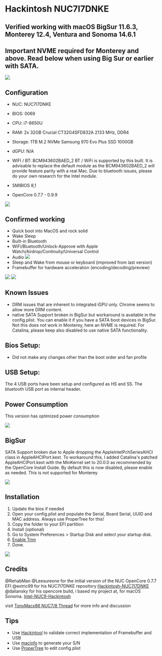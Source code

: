 # Hackintosh NUC7I7DNKE

## Verified working with macOS BigSur 11.6.3, Monterey 12.4, Ventura and Sonoma 14.6.1
## Important NVME required for Monterey and above. Read below when using Big Sur or earlier with SATA.


![](https://github.com/extric99/Hackintosh-NUC7I7DNKE/blob/master/screenshot/Screenshot_BigSur.png)

## Configuration
- NUC: NUC7I7DNKE
- BIOS: 0069
- CPU: i7-8650U
- RAM: 2x 32GB Crucial CT32G4SFD832A 2133 MHz, DDR4
- Storage: 1TB M.2 NVMe Samsung 970 Evo Plus SSD 1000GB  
- dGPU: N/A
- WIFI / BT: BCM943602BAED_2  BT / WiFi is supported by this built. It is advisable to replace the default module as the BCM943602BAED_2 will provide feature parity with a real Mac. Due to bluetooth issues, please do your own research for the Intel module.

- SMIBIOS 8,1
- OpenCore 0.7.7 - 0.9.9

![](https://github.com/extric99/Hackintosh-NUC7I7DNKE/blob/master/screenshot/Screenshot_OC.png)

## Confirmed working
- Quick boot into MacOS and rock solid
- Wake Sleep
- Built-in Bluetooth 
- WiFi/Bluetooth/Unlock-Approve with Apple Watch/Airdrop/Continuity/Universal Control
- Audio
![](https://github.com/extric99/Hackintosh-NUC7I7DNKE/blob/master/screenshot/Screenshot_Audio.png)
- Sleep and Wake from mouse or keyboard (improved from last version)
- Framebuffer for hardware acceleration (encoding/decoding/preview)

![](https://github.com/extric99/Hackintosh-NUC7I7DNKE/blob/master/screenshot/Screenshot_Hackintool.png)
![](https://github.com/extric99/Hackintosh-NUC7I7DNKE/blob/master/screenshot/Screenshot%20Framebuffer.png)


## Known Issues

- DRM issues that are inherent to integrated iGPU only. Chrome seems to allow more DRM content.
- native SATA Support broken in BigSur but workaround is available in the config.plist. You can enable it if you have a SATA boot devices in BigSur. Not this does not work in Monterey, here an NVME is required. For Catalina, please keep also disabled to use native SATA functionality.

## Bios Setup:

- Did not make any changes other than the boot order and fan profile

## USB Setup:

The 4 USB ports have been setup and configured as HS and SS. The bluetooth USB port as internal header.

## Power Consumption

This version has optimized power consumption


![](https://github.com/extric99/Hackintosh-NUC7I7DNKE/blob/master/screenshot/Powergadget.png)

## BigSur

SATA Support broken due to Apple dropping the AppleIntelPchSeriesAHCI class in AppleAHCIPort.kext. To workaround this, I added Catalina's patched AppleAHCIPort.kext with the MinKernel set to 20.0.0 as recommended by the OpenCore Install Guide. By default this is now disabled, please enable as needed. This is not supported for Monterey 

![](https://github.com/extric99/Hackintosh-NUC7I7DNKE/blob/master/screenshot/Screenshot_USB.png)

## Installation
1. Update the bios if needed
2. Open your config.plist and populate the Serial, Board Serial, UUID and MAC address.
Always use ProperTree for this!
3. Copy the folder to your EFI partition
4. Install (optional)
5. Go to System Preferences > Startup Disk and select your startup disk.
6. [Enable Trim](https://www.howtogeek.com/222077/how-to-enable-trim-for-third-party-ssds-on-mac-os-x/)
7. Done.

![](https://github.com/extric99/Hackintosh-NUC7I7DNKE/blob/master/screenshot/Screenshot_MAC.png)

## Credits
@RehabMan
@Leesureone for the initial version of the NUC OpenCore 0.7.7 EFI
@extric99 for his NUC7I7DNKE repository [Hackintosh-NUC7I7DNKE](https://github.com/extric99/Hackintosh-NUC7I7DNKE)
@daliansky for his opencore build, i based my project at, for macOS Sonoma. [Intel-NUC9-Hackintosh](https://github.com/extric99/Hackintosh-NUC7I7DNKE)

visit [TonyMacx86 NUC7/8 Thread](https://www.tonymacx86.com/threads/guide-intel-nuc7-nuc8-using-clover-uefi-nuc7i7bxx-nuc8i7bxx-etc.261711/) for more info and discussion


## Tips
- Use [Hackintool](http://headsoft.com.au/download/mac/Hackintool.zip) to validate correct implementation of Framebuffer and USB
- Use [macinfo](https://github.com/acidanthera/MacInfoPkg) to generate your S/N
- Use [ProperTree](https://github.com/corpnewt/ProperTree) to edit config.plist
